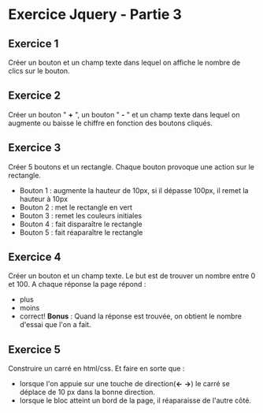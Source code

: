 # Exercice Jquery - Partie 3


## Exercice 1
Créer un bouton et un champ texte dans lequel on affiche le nombre de clics sur le bouton.

## Exercice 2
Créer un bouton " **+** ", un bouton " **-** " et un champ texte dans lequel on augmente ou baisse le chiffre en fonction des boutons cliqués.

## Exercice 3
Créer 5 boutons et un rectangle. Chaque bouton provoque une action sur le rectangle.
- Bouton 1 : augmente la hauteur de 10px, si il dépasse 100px, il remet la hauteur à 10px
- Bouton 2 : met le rectangle en vert
- Bouton 3 : remet les couleurs initiales
- Bouton 4 : fait disparaître le rectangle
- Bouton 5 : fait réaparaître le rectangle

## Exercice 4
Créer un bouton et un champ texte. Le but est de trouver un nombre entre 0 et 100. A chaque réponse la page répond :
- plus
- moins
- correct!
**Bonus** : Quand la réponse est trouvée, on obtient le nombre d'essai que l'on a fait.

## Exercice 5
Construire  un carré en html/css. Et faire en sorte que :
 
- lorsque l'on appuie sur une touche de direction(**<-** **->**) le carré se déplace de 10 px dans la bonne direction.  
- lorsque le bloc atteint un bord de la page, il réaparaisse de l'autre côté.
